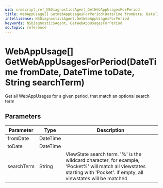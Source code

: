 ```yaml
---
uid: crmscript_ref_NSDiagnosticsAgent_GetWebAppUsagesForPeriod
title: WebAppUsage[] GetWebAppUsagesForPeriod(DateTime fromDate, DateTime toDate, String searchTerm)
intellisense: NSDiagnosticsAgent.GetWebAppUsagesForPeriod
keywords: NSDiagnosticsAgent, GetWebAppUsagesForPeriod
so.topic: reference
---
```


# WebAppUsage[] GetWebAppUsagesForPeriod(DateTime fromDate, DateTime toDate, String searchTerm)

Get all WebAppUsages for a given period, that match an optional search term

## Parameters

| Parameter | Type | Description |
|---|---|---|
| fromDate | DateTime | |
| toDate | DateTime | |
| searchTerm | String | ViewState search term. '%' is the wildcard character, for example, 'Pocket%' will match all viewstates starting with 'Pocket'. If empty, all viewstates will be matched |

